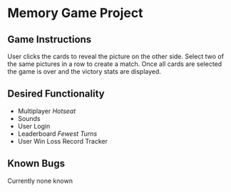 # Memory Game Project

## Game Instructions

User clicks the cards to reveal the picture on the other side.  Select two of the same pictures in a row to create a match.  Once all cards are selected the game is over and the victory stats are displayed.  

## Desired Functionality 

* Multiplayer _Hotseat_
* Sounds
* User Login
* Leaderboard _Fewest Turns_
* User Win Loss Record Tracker


## Known Bugs

Currently none known